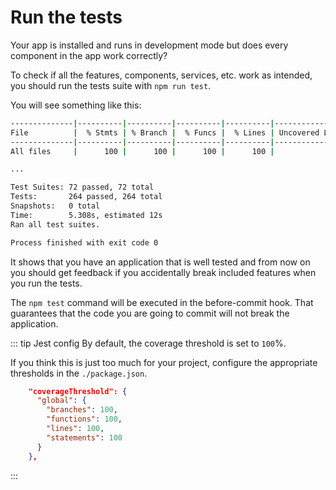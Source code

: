 # Run the tests

Your app is installed and runs in development mode but does every component in the app work correctly?

To check if all the features, components, services, etc. work as intended, you should run the tests suite with `npm run test`.

You will see something like this:

```bash
--------------|----------|----------|----------|----------|-------------------|
File          |  % Stmts | % Branch |  % Funcs |  % Lines | Uncovered Line #s |
--------------|----------|----------|----------|----------|-------------------|
All files     |      100 |      100 |      100 |      100 |                   |

...

Test Suites: 72 passed, 72 total
Tests:       264 passed, 264 total
Snapshots:   0 total
Time:        5.308s, estimated 12s
Ran all test suites.

Process finished with exit code 0
```

It shows that you have an application that is well tested and from now on
you should get feedback if you accidentally break included features when you run the tests.

The `npm test` command will be executed in the before-commit hook.
That guarantees that the code you are going to commit will not break the application.

::: tip Jest config
By default, the coverage threshold is set to `100`%.

If you think this is just too much for your project, configure the appropriate thresholds in the `./package.json`.

```json
    "coverageThreshold": {
      "global": {
        "branches": 100,
        "functions": 100,
        "lines": 100,
        "statements": 100
      }
    },
```

:::
